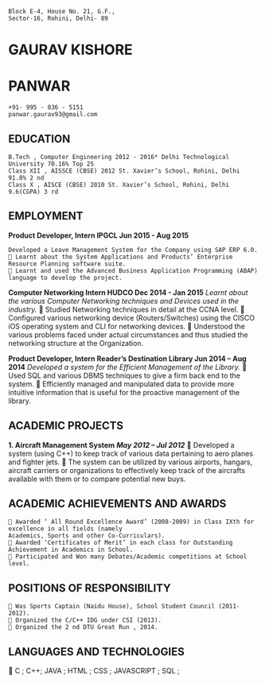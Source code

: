 ``` 
Block E-4, House No. 21, G.F.,
Sector-16, Rohini, Delhi- 89
```

# GAURAV KISHORE
# PANWAR

```
+91- 995 - 836 - 5151
panwar.gaurav93@gmail.com
```

## EDUCATION

```
B.Tech , Computer Engineering 2012 - 2016* Delhi Technological University 70.16% Top 25
Class XII , AISSCE (CBSE) 2012 St. Xavier’s School, Rohini, Delhi 91.8% 2 nd
Class X , AISCE (CBSE) 2010 St. Xavier’s School, Rohini, Delhi 9.6(CGPA) 3 rd
```
## EMPLOYMENT

**Product Developer, Intern IPGCL Jun 2015 - Aug 2015**

```
Developed a Leave Management System for the Company using SAP ERP 6.0.
 Learnt about the System Applications and Products’ Enterprise Resource Planning software suite.
 Learnt and used the Advanced Business Application Programming (ABAP) language to develop the project.
```
**Computer Networking Intern HUDCO Dec 2014 - Jan 2015**
_Learnt about the various Computer Networking techniques and Devices used in the industry._
 Studied Networking techniques in detail at the CCNA level.
 Configured various networking device (Routers/Switches) using the CISCO iOS operating system and CLI for
networking devices.
 Understood the various problems faced under actual circumstances and thus studied the networking
structure at the Organization.

**Product Developer, Intern Reader’s Destination Library Jun 2014 – Aug 2014**
_Developed a system for the Efficient Management of the Library._
 Used SQL and various DBMS techniques to give a firm back end to the system.
 Efficiently managed and manipulated data to provide more intuitive information that is useful for the
proactive management of the library.

## ACADEMIC PROJECTS

**1. Aircraft Management System** **_May 2012 – Jul 2012_**
     Developed a system (using C++) to keep track of various data pertaining to aero planes and fighter jets.
     The system can be utilized by various airports, hangars, aircraft carriers or organizations to effectively keep
       track of the aircrafts available with them or to compare potential new buys.

## ACADEMIC ACHIEVEMENTS AND AWARDS

```
 Awarded ‘ All Round Excellence Award’ (2008-2009) in Class IXth for excellence in all fields (namely
Academics, Sports and other Co-Curriculars).
 Awarded ‘Certificates of Merit’ in each class for Outstanding Achievement in Academics in School.
 Participated and Won many Debates/Academic competitions at School level.
```
## POSITIONS OF RESPONSIBILITY

```
 Was Sports Captain (Naidu House), School Student Council (2011-2012).
 Organized the C/C++ IDG under CSI (2013).
 Organized the 2 nd DTU Great Run , 2014.
```
## LANGUAGES AND TECHNOLOGIES

  C ; C++; JAVA ; HTML ; CSS ; JAVASCRIPT ; SQL ;


